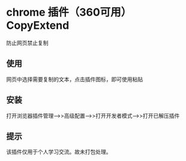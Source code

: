 # chrome 插件（360可用） CopyExtend
防止网页禁止复制
## 使用
网页中选择需要复制的文本，点击插件图标，即可使用粘贴
## 安装
打开浏览器插件管理-->>高级配置-->>打开开发者模式-->>打开已解压插件
## 提示
该插件仅用于个人学习交流。故未打包处理。
